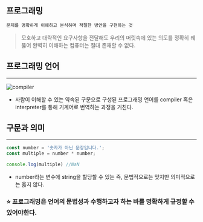 ## 프로그래밍

```jsx
문제를 명확하게 이해하고 분석하며 적절한 방안을 구현하는 것
```

> 모호하고 대략적인 요구사항을 전달해도 우리의 머릿속에 있는 의도를 정확히 꿰뚫어 완벽히 이해하는 컴퓨터는 절대 존재할 수 없다.
>

## 프로그래밍 언어

---

![compiler](https://img1.daumcdn.net/thumb/R1280x0/?fname=http://t1.daumcdn.net/brunch/service/user/Rcg/image/K04rwBPz-_ZNGfm-tYVb4-WQFFY.png)

- 사람이 이해할 수 있는 약속된 구문으로 구성된 프로그래밍 언어를 compiler 혹은 interpreter를 통해 기계어로 번역하는 과정을 거친다.

## 구문과 의미

---

```jsx
const number = '숫자가 아닌 문장입니다.';
const multiple = number * number;

console.log(multiple) //NaN
```

- number라는 변수에 string을 할당할 수 있는 즉, 문법적으로는 맞지만 의미적으로는 옳지 않다.

### ⭐️ 프로그래밍은 언어의 문법성과 수행하고자 하는 바를 명확하게 규정할 수 있어야한다.